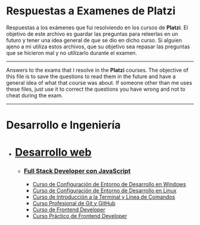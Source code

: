 # Respuestas a Examenes de Platzi
Respuestas a los exámenes que fui resolviendo en los cursos de **Platzi**. El objetivo de este archivo es guardar las preguntas para releerlas en un futuro y tener una idea general de que se dio en dicho curso.  Si alguien ajeno a mi utiliza estos archivos, que su objetivo sea repasar las preguntas que se hicieron mal y no utilizarlo durante el examen.

------------
Answers to the exams that I resolve in the **Platzi** courses. The objective of this file is to save the questions to read them in the future and have a general idea of what that course was about. If someone other than me uses these files, just use it to correct the questions you have wrong and not to cheat during the exam.

------------
# Desarrollo e Ingeniería
- # [Desarrollo web](https://platzi.com/escuela/web/ "Desarrollo web")
	- ### [Full Stack Developer con JavaScript](https://platzi.com/ruta/javascript-full-stack/?school=_escuela_web_ "Full Stack Developer con JavaScript")	
		- [ Curso de Configuración de Entorno de Desarrollo en Windows](https://github.com/ginogiorgi/respuestasAExamenesDePlatzi/blob/main/cursoConfiguracionEntornoDesarrolloWindows.md " Curso de Configuración de Entorno de Desarrollo en Windows")
		- [ Curso de Configuración de Entorno de Desarrollo en Linux](https://github.com/ginogiorgi/respuestasAExamenesDePlatzi/blob/main/cursoConfiguracionEntornoDesarrolloLinux.md " Curso de Configuración de Entorno de Desarrollo en Linux")
		- [ Curso de Introducción a la Terminal y Línea de Comandos](https://github.com/ginogiorgi/respuestasAExamenesDePlatzi/blob/main/cursoIntroduccionTerminalYLineaDeComandos.md " Curso de Introducción a la Terminal y Línea de Comandos")
		- [ Curso Profesional de Git y GitHub](https://github.com/ginogiorgi/respuestasAExamenesDePlatzi/blob/main/cursoProfesionalGitGithub.md " Curso Profesional de Git y GitHub")
		- [ Curso de Frontend Developer](https://github.com/ginogiorgi/respuestasAExamenesDePlatzi/blob/main/cursoFrontedDeveloper.md " Curso de Frontend Developer")
		- [ Curso Práctico de Frontend Developer](https://github.com/ginogiorgi/respuestasAExamenesDePlatzi/blob/main/cursoPracticoFrontendDeveloper.md " Curso Práctico de Frontend Developer")
